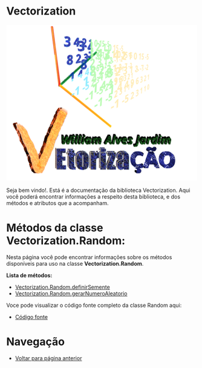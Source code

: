 # Vectorization
![Logo do projeto](https://github.com/WilliamJardim/Vectorization/blob/main/imagens/logo512x512.png)

Seja bem vindo!. Está é a documentação da biblioteca Vectorization.
Aqui você poderá encontrar informações a respeito desta biblioteca, e dos métodos e atributos que a acompanham.

# Métodos da classe Vectorization.Random:
Nesta página você pode encontrar informações sobre os métodos disponíveis para uso na classe **Vectorization.Random**.

**Lista de métodos:**
 - [Vectorization.Random.definirSemente](DefinirSemente/page.md)
 - [Vectorization.Random.gerarNumeroAleatorio](GerarNumeroAleatorio/page.md)

Voce pode visualizar o código fonte completo da classe Random aqui:
* [Código fonte](https://github.com/WilliamJardim/Vectorization/blob/main/src/Random.js)

# Navegação
* [Voltar para página anterior](../page.md)